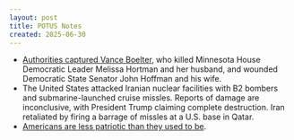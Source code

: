 ```yaml
---
layout: post
title: POTUS Notes
created: 2025-06-30
---
```


- [Authorities captured Vance Boelter](https://apnews.com/article/minnesota-shootings-lawmakers-suspect-21b2165404bc66f77dd5e0e36efeb065), who killed Minnesota House Democratic Leader Melissa Hortman and her husband, and wounded Democratic State Senator John Hoffman and his wife.
- The United States attacked Iranian nuclear facilities with B2 bombers and submarine-launched cruise missles. Reports of damage are inconclusive, with President Trump claiming complete destruction. Iran retaliated by firing a barrage of missles at a U.S. base in Qatar.
- [Americans are less patriotic than they used to be](https://apnews.com/article/patriotism-america-national-pride-decline-poll-gallup-0411dd2f28329a6b640d404db8626d3f).